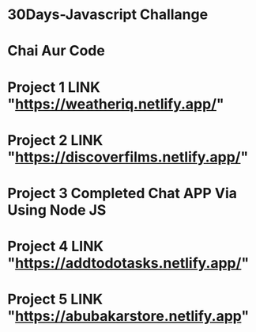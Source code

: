 # 30Days-Javascript Challange
# Chai Aur Code
# Project 1 LINK "https://weatheriq.netlify.app/"
# Project 2 LINK "https://discoverfilms.netlify.app/"
# Project 3 Completed Chat APP Via Using Node JS
# Project 4 LINK "https://addtodotasks.netlify.app/"
# Project 5 LINK "https://abubakarstore.netlify.app"


